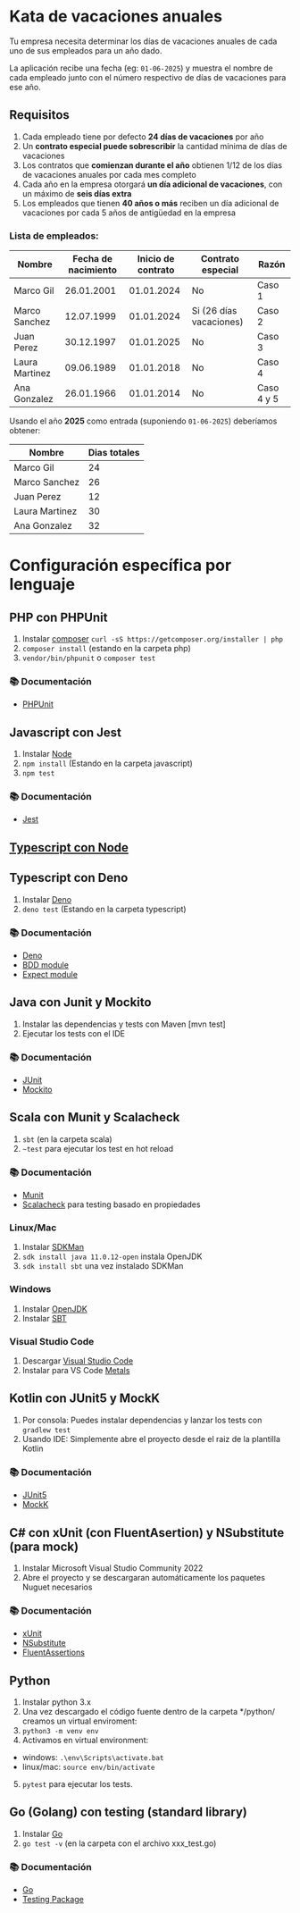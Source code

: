 # Kata de vacaciones anuales

Tu empresa necesita determinar los días de vacaciones anuales de cada uno de sus empleados para un año dado.

La aplicación recibe una fecha (eg: `01-06-2025`) y muestra el nombre de cada empleado junto con el número respectivo de días de vacaciones para ese año.

## Requisitos

1. Cada empleado tiene por defecto **24 días de vacaciones** por año
2. Un **contrato especial puede sobrescribir** la cantidad mínima de días de vacaciones
3. Los contratos que **comienzan durante el año** obtienen 1/12 de los días de vacaciones anuales por cada mes completo
4. Cada año en la empresa otorgará **un día adicional de vacaciones**, con un máximo de **seis días extra**
5. Los empleados que tienen **40 años o más** reciben un día adicional de vacaciones por cada 5 años de antigüedad en la empresa

### Lista de empleados:

| Nombre         | Fecha de nacimiento | Inicio de contrato | Contrato especial       | Razón      |
|----------------|---------------------|--------------------|-------------------------|------------|
| Marco Gil      | 26.01.2001          | 01.01.2024         | No                      | Caso 1     |
| Marco Sanchez  | 12.07.1999          | 01.01.2024         | Si (26 días vacaciones) | Caso 2     |
| Juan Perez     | 30.12.1997          | 01.01.2025         | No                      | Caso 3     |
| Laura Martinez | 09.06.1989          | 01.01.2018         | No                      | Caso 4     |
| Ana Gonzalez   | 26.01.1966          | 01.01.2014         | No                      | Caso 4 y 5 |

Usando el año **2025** como entrada (suponiendo `01-06-2025`) deberíamos obtener:

| Nombre         | Dias totales |
|----------------|--------------|
| Marco Gil      | 24           |
| Marco Sanchez  | 26           |
| Juan Perez     | 12           |
| Laura Martinez | 30           |
| Ana Gonzalez   | 32           |

# Configuración específica por lenguaje

## PHP con PHPUnit

1. Instalar [composer](https://getcomposer.org/) `curl -sS https://getcomposer.org/installer | php`
2. `composer install` (estando en la carpeta php)
3. `vendor/bin/phpunit` o `composer test`

### 📚 Documentación
- [PHPUnit](https://phpunit.readthedocs.io/)

## Javascript con Jest

1. Instalar [Node](http://nodejs.org/)
2. `npm install` (Estando en la carpeta javascript)
3. `npm test`

### 📚 Documentación
- [Jest](https://jestjs.io)

## [Typescript con Node](/typescript/README.md)

## Typescript con Deno

1. Instalar [Deno](https://deno.land/#installation)
2. `deno test` (Estando en la carpeta typescript)

### 📚 Documentación
- [Deno](https://deno.land/manual)
- [BDD module](https://deno.land/manual/testing/behavior_driven_development)
- [Expect module](https://deno.land/x/expect)

## Java con Junit y Mockito

1. Instalar las dependencias y tests con Maven [mvn test]
2. Ejecutar los tests con el IDE

### 📚 Documentación
- [JUnit](https://github.com/junit-team/junit/wiki)
- [Mockito](http://site.mockito.org/mockito/docs/current/org/mockito/Mockito.html)

## Scala con Munit y Scalacheck

1. `sbt` (en la carpeta scala)
2. `~test` para ejecutar los test en hot reload

### 📚 Documentación
- [Munit](https://scalameta.org/munit/docs/tests.html)
- [Scalacheck](https://github.com/typelevel/scalacheck/blob/main/doc/UserGuide.md) para testing basado en propiedades

### Linux/Mac
1. Instalar [SDKMan](https://sdkman.io/)
2. `sdk install java 11.0.12-open` instala OpenJDK
3. `sdk install sbt` una vez instalado SDKMan

### Windows
1. Instalar [OpenJDK](https://docs.microsoft.com/es-es/java/openjdk/download#openjdk-110141-lts--see-previous-releases)
2. Instalar [SBT](https://www.scala-sbt.org/download.html)

### Visual Studio Code
1. Descargar [Visual Studio Code](https://code.visualstudio.com/)
2. Instalar para VS Code [Metals](https://scalameta.org/metals/docs/editors/vscode)

## Kotlin con JUnit5 y MockK

1. Por consola: Puedes instalar dependencias y lanzar los tests con `gradlew test`
2. Usando IDE: Simplemente abre el proyecto desde el raiz de la plantilla Kotlin

### 📚 Documentación
- [JUnit5](https://junit.org/junit5/)
- [MockK](https://mockk.io/)

## C# con xUnit (con FluentAsertion) y NSubstitute (para mock)

1. Instalar Microsoft Visual Studio Community 2022
2. Abre el proyecto y se descargaran automáticamente los paquetes Nuguet necesarios

### 📚 Documentación
- [xUnit](https://xunit.net/)
- [NSubstitute](https://nsubstitute.github.io/help.html)
- [FluentAssertions](https://fluentassertions.com/introduction)

## Python

1. Instalar python 3.x
2. Una vez descargado el código fuente dentro de la carpeta */python/ creamos un virtual enviroment:
3. `python3 -m venv env`
4. Activamos en virtual environment:
- windows: `.\env\Scripts\activate.bat`
- linux/mac: `source env/bin/activate`
5. `pytest` para ejecutar los tests.

## Go (Golang) con testing (standard library)

1. Instalar [Go](https://go.dev/dl/)
2. `go test -v` (en la carpeta con el archivo xxx_test.go)

### 📚 Documentación
- [Go](https://go.dev/doc/)
- [Testing Package](https://pkg.go.dev/testing)
